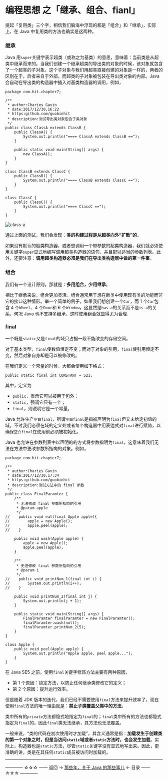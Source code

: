 # 编程思想 之「继承、组合、fianl」

提起「复用类」三个字，相信我们脑海中浮现的都是「组合」和「继承」，实际上，在 Java 中复用类的方法也确实是这两种。

### 继承

Java 用`super`关键字表示超类（或称之为基类）的意思，意味着：当前类是从超类中继承而来的。当我们创建一个继承超类的导出类的对象的时候，该对象就包含了一个超类的子对象。这个子对象与我们用超类直接创建的对象是一样的，两者的区别在于，后者来自于外部，而超类的子对象被包装在导出类对象的内部。Java 会自动在导出类的构造器中插入对基类构造器的调用，例如，

```
package com.hit.chapter7;

/**
 * author:Charies Gavin
 * date:2017/12/30,16:22
 * https:github.com/guobinhit
 * description:测试导出类对象包含子类对象
 */
public class ClassA extends ClassB {
    public ClassA() {
        System.out.println("==== ClassA extends ClassB ==");
    }

    public static void main(String[] args) {
        new ClassA();
    }
}

class ClassB extends ClassC {
    public ClassB() {
        System.out.println("==== ClassB extends ClassC ==");
    }
}

class ClassC {
    public ClassC() {
        System.out.println("==== ClassC ==");
    }
}
```
![class-a](https://github.com/guobinhit/java-skills/blob/master/images/programming-thought/reuse-class/class-a.png)

通过上面的测试，我们会发现：**类的构建过程是从超类向外“扩散”的**。

如果没有默认的超类构造器，或者想调用一个带参数的超类构造器，我们就必须使用关键字`super`显式地编写调用超类构造器的语句，并且配以适当的参数列表。此外，还要注意：**调用超类构造器必须是我们在导出类构造器中做的第一件事**。

### 组合

我们有一个设计原则，那就是：**多用组合，少用继承**。

相比于继承来说，组合更加灵活。组合通常用于想在新类中使用现有类的功能而非它的接口这种情形。举一个简单的例子，如果我们想创建一个`Car`，而 1 个`Car`包含 4 个`Wheel`、4 个`Door`和 6 个`Window`，这显然是`has-a`的关系而不是`is-a`的关系，何况 Java 也不支持多继承，这时使用组合就显得尤为合理.

### final

一个既是`static`又是`final`的域只占据一段不能改变的存储空间。

对于基本类型，`final`使数值恒定不变；而对于对象的引用，`final`使引用恒定不变，然后对象自身却是可以被修改的。

在我们定义一个常量的时候，大都会使用如下格式：

```
public static final int CONSTANT = 521;
```
其中，定义为

- `public`，表示它可以被用于包外；
- `static`，强调它只有一个；
- `final`，则说明它是一个常量。

Java 允许生产`空白final`，所谓`空白final`是指被声明为`final`但又未给定初值的域。不过我们必须在域的定义处或者每个构造器中用表达式对`final`进行赋值，以确保`空白final`在使用前必须被初始化。

Java 也允许在参数列表中以声明的的方式将参数指明为`final`，这意味着我们无法在方法中更改参数所指向的对象。例如，

```
package com.hit.chapter7;

/**
 * author:Charies Gavin
 * date:2017/12/30,17:34
 * https:github.com/guobinhit
 * description:测试方法中的 final 参数
 */
public class FinalParamter {
    /**
     * 无法修改 final 参数所指向的引用
     * @param apple
     */
//    public void eat(final Apple apple){
//        apple = new Apple();
//        apple.peel(apple);
//    }

    public void wash(Apple apple) {
        apple = new Apple();
        apple.peel(apple);
    }

    /**
     * 无法修改 final 参数所指向的引用
     * @param i
     */
//    public void printNum_1(final int i) {
//        System.out.println(i++);
//    }

    public void printNum_2(final int j) {
        System.out.println(j + 1);
    }

    public static void main(String[] args) {
        FinalParamter finalParamter = new FinalParamter();
        finalParamter.wash(null);
        finalParamter.printNum_2(5);
    }
}

class Apple {
    public void peel(Apple apple) {
        System.out.println("Apple apple, peel apple...");
    }
}
```
在 Java SE5 之前，使用`final`关键字修饰方法主要有两种原因，

- 第 1 个原因：锁定方法，以防止任何继承类修改它的定义；
- 第 2 个原因：提升运行效率。

但是随着 JDK 版本的迭代，我们已经不需要使用`final`方法来提升效率了，现在使用`final`方法的唯一理由就是：**禁止子类覆盖父类中的方法**。

类中所有的`private`方法都隐式地指定为`final`的；`final`类中所有的方法也都隐式指定为`final`的，因此`final`类无法继承，其方法也无法覆盖。

一般来说，“类的代码在初次使用时才加载”，其含义通常是指：**加载发生于创建类的第一个对象之时，但是当访问`static`域或者`static`方法时，也会发生加载**。实际上，构造器也是`static`方法，尽管`static`关键字没有显式地写出来。因此，更准确的讲，类是在其任何`static`成员被访问时加载的。



----------

———— ☆☆☆ —— 返回 -> [那些年，关于 Java 的那些事儿](https://github.com/guobinhit/java-skills/blob/master/README.md) <- 目录 —— ☆☆☆ ————
